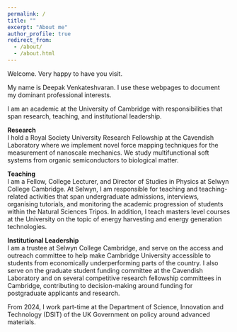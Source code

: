 ```yaml
---
permalink: /
title: ""
excerpt: "About me"
author_profile: true
redirect_from: 
  - /about/
  - /about.html
---
```



Welcome. Very happy to have you visit.  

My name is Deepak Venkateshvaran. I use these webpages to document my dominant professional interests.  

I am an academic at the University of Cambridge with responsibilities that span research, teaching, and institutional leadership. 

**Research**   
I hold a Royal Society University Research Fellowship at the Cavendish Laboratory where we implement novel force mapping techniques for the measurement of nanoscale mechanics. We study multifunctional soft systems from organic semiconductors to biological matter.

**Teaching**  
I am a Fellow, College Lecturer, and Director of Studies in Physics at Selwyn College Cambridge. At Selwyn, I am responsible for teaching and teaching-related activities that span undergraduate admissions, interviews, organising tutorials, and monitoring the academic progression of students within the Natural Sciences Tripos. In addition, I teach masters level courses at the University on the topic of energy harvesting and energy generation technologies.

**Institutional Leadership**  
I am a trustee at Selwyn College Cambridge, and serve on the access and outreach committee to help make Cambridge University accessible to students from economically underperforming parts of the country. I also serve on the graduate student funding committee at the Cavendish Laboratory and on several competitive research fellowship committees in Cambridge, contributing to decision-making around funding for postgraduate applicants and research.  

From 2024, I work part-time at the Department of Science, Innovation and Technology (DSIT) of the UK Government on policy around advanced materials. 
